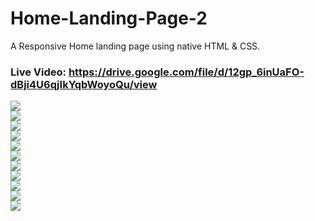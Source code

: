 # Home-Landing-Page-2
A Responsive Home landing page using native HTML & CSS.</br>
### Live Video: https://drive.google.com/file/d/12gp_6inUaFO-dBji4U6qjIkYqbWoyoQu/view </br>
<div>
<img src="https://github.com/ZienabKhaled/Home-Landing-Page-2/assets/117679026/f55f0d2d-46cd-482a-8baf-a7d9ef18b00a"> </br>
<img src="https://github.com/ZienabKhaled/Home-Landing-Page-2/assets/117679026/199a6fb1-5248-4987-85ab-fda27b81dbda"> </br>
<img src="https://github.com/ZienabKhaled/Home-Landing-Page-2/assets/117679026/dc109591-301f-4a80-bc7a-e4e11faee80f"> </br>
<img src="https://github.com/ZienabKhaled/Home-Landing-Page-2/assets/117679026/644ee226-1fa2-4787-9dd8-099803ce8420"> </br>
<img src="https://github.com/ZienabKhaled/Home-Landing-Page-2/assets/117679026/c798a520-3d5f-4353-b3cc-c7d9b9215035"> </br>
<img src="https://github.com/ZienabKhaled/Home-Landing-Page-2/assets/117679026/4350faf1-f73a-468e-ac20-d246f9344e7a"> </br>
<img src="https://github.com/ZienabKhaled/Home-Landing-Page-2/assets/117679026/8537f985-5140-45b0-8975-b8a6f6d4faf9"> </br>
<img src="https://github.com/ZienabKhaled/Home-Landing-Page-2/assets/117679026/5a0f84b9-b7b0-429c-8c9d-6868b5fcd291"> </br>
<img src="https://github.com/ZienabKhaled/Home-Landing-Page-2/assets/117679026/7238f447-0fd7-4a01-a64c-c665d94f2c5c"> </br>
<img src="https://github.com/ZienabKhaled/Home-Landing-Page-2/assets/117679026/b81d5af6-a850-409f-a05a-b2c64a78bd38"> </br>
<img src="https://github.com/ZienabKhaled/Home-Landing-Page-2/assets/117679026/580479eb-f736-4478-8a05-c3329e947bc3"> </br>
</div>
